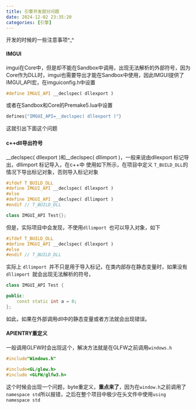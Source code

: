 ```yaml
---
title: 引擎开发部分问题
date: 2024-12-02 23:35:20
categories: [引擎]
---
```

开发的时候的一些注意事项^_^

#### IMGUI

imgui在Core中，但是却不能在Sandbox中调用，出现无法解析的外部符号，因为Core作为DLL时，imgui也需要导出才能在Sandbox中使用，因此IMGUI提供了IMGUI_API宏，在imguiconfig.h中设置

```C++
#define IMGUI_API __declspec( dllexport )
```

或者在Sandbox和Core的Premake5.lua中设置

```lua
defines{"IMGUI_API=__declspec( dllexport )"}
```

这就引出下面这个问题

#### c++dll导出符号

__declspec( dllexport )和__declspec( dllimport )，一般来说由dllexport 标记导出，dllimport 标记导入，在c++中
使用如下所示，在项目中定义 `T_BUILD_DLL`的情况下导出标记对象，否则导入标记对象

```c++
#ifdef T_BUILD_DLL
#define IMGUI_API __declspec( dllexport )
#else
#define IMGUI_API __declspec( dllimport )
#endif // T_BUILD_DLL

class IMGUI_API Test{};
```

但是，实际项目中会发现，不使用`dllimport `也可以导入对象，如下

```c++
#ifdef T_BUILD_DLL
#define IMGUI_API __declspec( dllexport )
#else
#endif // T_BUILD_DLL
```

实际上 `dllimport `并不只是用于导入标记，在类内部存在静态变量时，如果没有`dllimport `就会出现无法解析的符号，

```c++
class IMGUI_API Test {

public:
    const static int a = 0;
};
```

如此，如果在外部调用dll中的静态变量或者方法就会出现错误。

#### APIENTRY重定义

一般调用GLFW时会出现这个，解决方法就是在GLFW之前调用`windows.h`

```c++
#include"Windows.h"

#include<GL/glew.h>
#include <GLFW/glfw3.h>
```

这个时候会出现一个问题，byte重定义，**重点来了**，因为在`window.h`之前调用了`namespace std`所以报错，之后在整个项目中极少在头文件中使用`using namespace std`